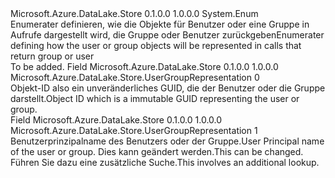 <Type Name="UserGroupRepresentation" FullName="Microsoft.Azure.DataLake.Store.UserGroupRepresentation">
  <TypeSignature Language="C#" Value="public enum UserGroupRepresentation" />
  <TypeSignature Language="ILAsm" Value=".class public auto ansi sealed UserGroupRepresentation extends System.Enum" />
  <TypeSignature Language="DocId" Value="T:Microsoft.Azure.DataLake.Store.UserGroupRepresentation" />
  <TypeSignature Language="VB.NET" Value="Public Enum UserGroupRepresentation" />
  <TypeSignature Language="F#" Value="type UserGroupRepresentation = " />
  <AssemblyInfo>
    <AssemblyName>Microsoft.Azure.DataLake.Store</AssemblyName>
    <AssemblyVersion>0.1.0.0</AssemblyVersion>
    <AssemblyVersion>1.0.0.0</AssemblyVersion>
  </AssemblyInfo>
  <Base>
    <BaseTypeName>System.Enum</BaseTypeName>
  </Base>
  <Docs>
    <summary>
            <span data-ttu-id="9d91b-101">Enumerater definieren, wie die Objekte für Benutzer oder eine Gruppe in Aufrufe dargestellt wird, die Gruppe oder Benutzer zurückgeben</span><span class="sxs-lookup"><span data-stu-id="9d91b-101">Enumerater defining how the user or group objects will be represented in calls that return group or user</span></span>
            </summary>
    <remarks>To be added.</remarks>
  </Docs>
  <Members>
    <Member MemberName="ObjectID">
      <MemberSignature Language="C#" Value="ObjectID" />
      <MemberSignature Language="ILAsm" Value=".field public static literal valuetype Microsoft.Azure.DataLake.Store.UserGroupRepresentation ObjectID = int32(0)" />
      <MemberSignature Language="DocId" Value="F:Microsoft.Azure.DataLake.Store.UserGroupRepresentation.ObjectID" />
      <MemberSignature Language="VB.NET" Value="ObjectID" />
      <MemberSignature Language="F#" Value="ObjectID = 0" Usage="Microsoft.Azure.DataLake.Store.UserGroupRepresentation.ObjectID" />
      <MemberType>Field</MemberType>
      <AssemblyInfo>
        <AssemblyName>Microsoft.Azure.DataLake.Store</AssemblyName>
        <AssemblyVersion>0.1.0.0</AssemblyVersion>
        <AssemblyVersion>1.0.0.0</AssemblyVersion>
      </AssemblyInfo>
      <ReturnValue>
        <ReturnType>Microsoft.Azure.DataLake.Store.UserGroupRepresentation</ReturnType>
      </ReturnValue>
      <MemberValue>0</MemberValue>
      <Docs>
        <summary>
            <span data-ttu-id="9d91b-102">Objekt-ID also ein unveränderliches GUID, die der Benutzer oder die Gruppe darstellt.</span><span class="sxs-lookup"><span data-stu-id="9d91b-102">Object ID which is a immutable GUID representing the user or group.</span></span>
            </summary>
      </Docs>
    </Member>
    <Member MemberName="UserPrincipalName">
      <MemberSignature Language="C#" Value="UserPrincipalName" />
      <MemberSignature Language="ILAsm" Value=".field public static literal valuetype Microsoft.Azure.DataLake.Store.UserGroupRepresentation UserPrincipalName = int32(1)" />
      <MemberSignature Language="DocId" Value="F:Microsoft.Azure.DataLake.Store.UserGroupRepresentation.UserPrincipalName" />
      <MemberSignature Language="VB.NET" Value="UserPrincipalName" />
      <MemberSignature Language="F#" Value="UserPrincipalName = 1" Usage="Microsoft.Azure.DataLake.Store.UserGroupRepresentation.UserPrincipalName" />
      <MemberType>Field</MemberType>
      <AssemblyInfo>
        <AssemblyName>Microsoft.Azure.DataLake.Store</AssemblyName>
        <AssemblyVersion>0.1.0.0</AssemblyVersion>
        <AssemblyVersion>1.0.0.0</AssemblyVersion>
      </AssemblyInfo>
      <ReturnValue>
        <ReturnType>Microsoft.Azure.DataLake.Store.UserGroupRepresentation</ReturnType>
      </ReturnValue>
      <MemberValue>1</MemberValue>
      <Docs>
        <summary>
            <span data-ttu-id="9d91b-103">Benutzerprinzipalname des Benutzers oder der Gruppe.</span><span class="sxs-lookup"><span data-stu-id="9d91b-103">User Principal name of the user or group.</span></span> <span data-ttu-id="9d91b-104">Dies kann geändert werden.</span><span class="sxs-lookup"><span data-stu-id="9d91b-104">This can be changed.</span></span> <span data-ttu-id="9d91b-105">Führen Sie dazu eine zusätzliche Suche.</span><span class="sxs-lookup"><span data-stu-id="9d91b-105">This involves an additional lookup.</span></span>
            </summary>
      </Docs>
    </Member>
  </Members>
</Type>